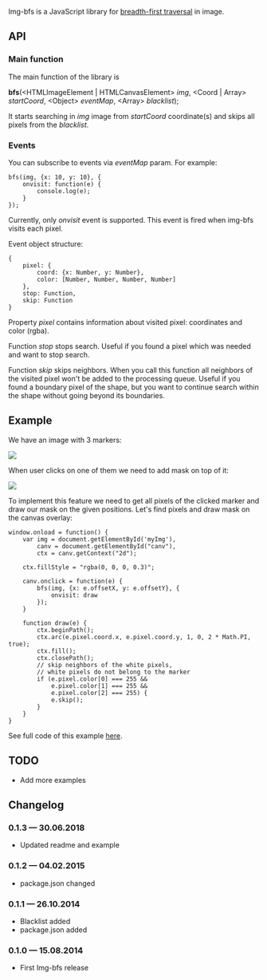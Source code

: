 Img-bfs is a JavaScript library for <a href="http://en.wikipedia.org/wiki/Breadth-first_search" target="_blank">breadth-first traversal</a> in image.

## API

### Main function

The main function of the library is

<b>bfs</b>(&lt;HTMLImageElement | HTMLCanvasElement&gt; <i>img</i>, &lt;Coord | Array&gt; <i>startCoord</i>, &lt;Object&gt; <i>eventMap</i>, &lt;Array&gt; <i>blacklist</i>);

It starts searching in <i>img</i> image from <i>startCoord</i> coordinate(s) and skips all pixels from the <i>blacklist</i>.

### Events

You can subscribe to events via <i>eventMap</i> param. For example:

    bfs(img, {x: 10, y: 10}, {
        onvisit: function(e) {
            console.log(e);
        }
    });

Currently, only <i>onvisit</i> event is supported. This event is fired when img-bfs visits each pixel.

Event object structure:

    {
        pixel: {
            coord: {x: Number, y: Number},
            color: [Number, Number, Number, Number]
        },
        stop: Function,
        skip: Function
    }

Property <i>pixel</i> contains information about visited pixel: coordinates and color (rgba).

Function <i>stop</i> stops search. Useful if you found a pixel which was needed and want to stop search.

Function <i>skip</i> skips neighbors. When you call this function all neighbors of the visited pixel won't be added to the processing queue. Useful if you found a boundary pixel of the shape, but you want to continue search within the shape without going beyond its boundaries.

## Example

We have an image with 3 markers:

<img src="https://raw.githubusercontent.com/AndriiHeonia/img-bfs/master/examples/markers/markers.jpg" />

When user clicks on one of them we need to add mask on top of it:

<img src="https://raw.githubusercontent.com/AndriiHeonia/img-bfs/master/examples/markers/screenshot.png" />

To implement this feature we need to get all pixels of the clicked marker and draw our mask on the given positions. Let's find pixels and draw mask on the canvas overlay:

    window.onload = function() {
        var img = document.getElementById('myImg'),
            canv = document.getElementById("canv"),
            ctx = canv.getContext("2d");

        ctx.fillStyle = "rgba(0, 0, 0, 0.3)";

        canv.onclick = function(e) {
            bfs(img, {x: e.offsetX, y: e.offsetY}, {
                onvisit: draw
            });
        }

        function draw(e) {
            ctx.beginPath();
            ctx.arc(e.pixel.coord.x, e.pixel.coord.y, 1, 0, 2 * Math.PI, true);
            ctx.fill();
            ctx.closePath();
            // skip neighbors of the white pixels,
            // white pixels do not belong to the marker
            if (e.pixel.color[0] === 255 &&
                e.pixel.color[1] === 255 &&
                e.pixel.color[2] === 255) {
                e.skip();
            }
        }
    }

See full code of this example <a href="https://github.com/AndriiHeonia/img-bfs/blob/master/examples/markers/index.html">here</a>.

## TODO
* Add more examples

## Changelog

### 0.1.3 &mdash; 30.06.2018

* Updated readme and example

### 0.1.2 &mdash; 04.02.2015

* package.json changed

### 0.1.1 &mdash; 26.10.2014

* Blacklist added
* package.json added

### 0.1.0 &mdash; 15.08.2014

* First Img-bfs release

